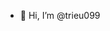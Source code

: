- 👋 Hi, I’m @trieu099


<!---
trieu099/trieu099 is a ✨ special ✨ repository because its `README.md` (this file) appears on your GitHub profile.
You can click the Preview link to take a look at your changes.
--->
